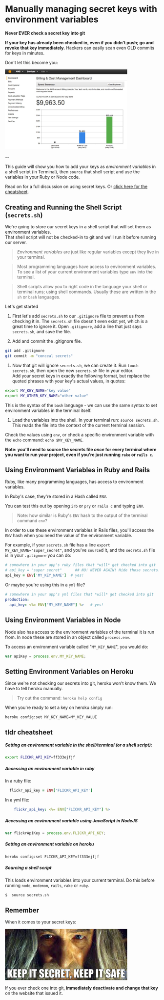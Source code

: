 # Manually managing secret keys with environment variables

**Never EVER check a secret key into git**

**If your key has already been checked in, even if you didn't push; go and revoke that key immediately.**
Hackers can easily scan even OLD commits for keys in minutes.

Don't let this become you:

<img src="assets/AWS_bill_cropped.jpg" style="max-width: 400px">

--

This guide will show you how to add your keys as _environment variables_ in a shell script (in Terminal), then `source` that shell script and use the variables in your Ruby or Node code.

Read on for a full discussion on using secret keys.  Or [click here for the cheatsheet](#tldr-cheatsheet).


## Creating and Running the Shell Script (`secrets.sh`)

We're going to store our secret keys in a shell script that will set them as environment variables.  
That shell script will not be checked-in to git and we'll run it before running our server.

> _Environment variables_ are just like regular variables except they live in your terminal.  

> Most programming languages have access to environment variables.  To see a list of your current environment variables type `env` into the terminal.

> Shell scripts allow you to right code in the language your shell or terminal runs; using shell commands.  Usually these are written in the `sh` or `bash` languages.


Let's get started

1. First let's add `secrets.sh` to our `.gitignore` file to prevent us from checking it in.  The `secrets.sh` file doesn't even exist yet, which is a great time to ignore it. Open `.gitignore`, add a line that just says `secrets.sh`, and save the file.

1. Add and commit the .gitignore file.

  ```sh
  git add .gitignore
  git commit -m "conceal secrets"
  ```
  
1. Now that git will ignore `secrets.sh`, we can create it. Run `touch secrets.sh`, then open the new `secrets.sh` file in your editor.  
   Add your secret keys in exactly the following format, but replace the quoted phrases with your key's actual values, in quotes:

  ```sh
  export MY_KEY_NAME="key value"
  export MY_OTHER_KEY_NAME="other value"
  ```
  
  This is the syntax of the `bash` language - we can use the same syntax to set environment variables in the terminal itself.


1. Load the variables into the shell. In your terminal run: `source secrets.sh`.  This reads the file into the context of the current terminal session.  

  Check the values using `env`, or check a specific environment variable with the `echo` command: `echo $MY_KEY_NAME`.
  
  **Note: you'll need to source the secrets file _once_ for every terminal where you want to run your project, even if you're just running `rake` or `rails c`.**


## Using Environment Variables in Ruby and Rails
  
Ruby, like many programming languages, has access to environment variables.  

In Ruby's case, they're stored in a Hash called `ENV`.

You can test this out by opening `irb` or `pry` or `rails c` and typing `ENV`.  

> Note: how similar is Ruby's `ENV` hash to the output of the terminal command `env`?

In order to use these environment variables in Rails files, you'll access the `ENV` hash when you need the value of the environment variable.

For example, if your `secrets.sh` file has a line `export MY_KEY_NAME="super_secret"`, and you've `source`d it, and the `secrets.sh` file is in your `.gitignore` you can do:

  ```rb
  # somewhere in your app's ruby files that *will* get checked into git
  # api_key = "super secret"      ## NO! NEVER AGAIN! Hide those secrets!
  api_key = ENV['MY_KEY_NAME']  # yes! 
  
  ```

Or maybe you're using this in a `yml` file?

  ```yml
  # somewhere in your app's yml files that *will* get checked into git
  production: 
    api_key: <%= ENV["MY_KEY_NAME"] %>   # yes!
  ```

## Using Environment Variables in Node

Node also has access to the environment variables of the terminal it is run from.  In node these are stored in an object called `process.env`.

To access an environment variable called "`MY_KEY_NAME`", you would do:

```js
var apiKey = process.env.MY_KEY_NAME;
```


## Setting Environment Variables on Heroku

Since we're not checking our secrets into git, heroku won't know them.  We have to tell heroku manually.

> Try out the command: `heroku help config`

When you're ready to set a key on heroku simply run:

  ```bash
  heroku config:set MY_KEY_NAME=MY_KEY_VALUE
  ```


## tldr cheatsheet

##### Setting an environment variable in the shell/terminal (or a shell script):

```sh
export FLICKR_API_KEY=ff333ejfjf
```

##### Accessing an environment variable in ruby

In a ruby file:

```rb
  flickr_api_key = ENV['FLICKR_API_KEY']
```

In a yml file:

```yml
    flickr_api_key: <%= ENV["FLICKR_API_KEY"] %>
```

##### Accessing an environment variable using JavaScript in NodeJS

```js
var flickrApiKey = process.env.FLICKR_API_KEY;
```

##### Setting an environment variable on heroku

```sh
heroku config:set FLICKR_API_KEY=ff333ejfjf
```

##### Sourcing a shell script

This loads environment variables into your current terminal.  Do this before running `node`, `nodemon`, `rails`, `rake` or `ruby`.

```sh
$  source secrets.sh
```

## Remember

When it comes to your secret keys: 

<img src="assets/keep_it_secret.jpg" style="max-width: 400px">

If you ever check one into git, **immediately deactivate and change that key** on the website that issued it.
